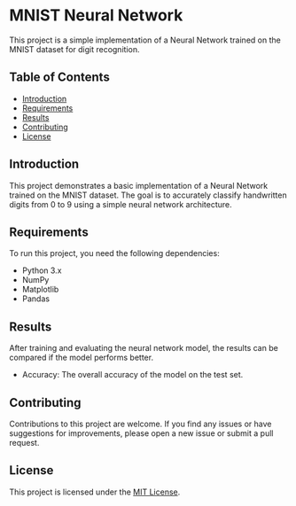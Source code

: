 # MNIST Neural Network

This project is a simple implementation of a Neural Network trained on the MNIST dataset for digit recognition.

## Table of Contents

- [Introduction](#introduction)
- [Requirements](#requirements)
- [Results](#results)
- [Contributing](#contributing)
- [License](#license)

## Introduction

This project demonstrates a basic implementation of a Neural Network trained on the MNIST dataset. The goal is to accurately classify handwritten digits from 0 to 9 using a simple neural network architecture.

## Requirements

To run this project, you need the following dependencies:

- Python 3.x
- NumPy
- Matplotlib
- Pandas

## Results

After training and evaluating the neural network model, the results can be compared if the model performs better.

- Accuracy: The overall accuracy of the model on the test set.

## Contributing

Contributions to this project are welcome. If you find any issues or have suggestions for improvements, please open a new issue or submit a pull request.

## License

This project is licensed under the [MIT License](LICENSE).
